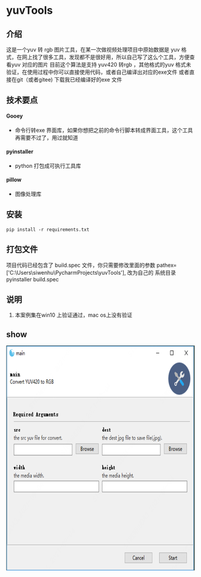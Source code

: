 

# yuvTools

## 介绍
这是一个yuv 转 rgb 图片工具，在某一次做视频处理项目中原始数据是 yuv
格式，在网上找了很多工具，发现都不是很好用，所以自己写了这么个工具，方便查看yuv 对应的图片
目前这个算法是支持 yuv420 转rgb ，其他格式的yuv 格式未验证，在使用过程中你可以直接使用代码，或者自己编译出对应的exe文件
或者直接在git（或者gitee) 下载我已经编译好的exe 文件

## 技术要点

####  Gooey
   + 命令行转exe 界面库，如果你想把之前的命令行脚本转成界面工具，这个工具再需要不过了，用过就知道
####  pyinstaller
   + python 打包成可执行工具库
####  pillow
   + 图像处理库

## 安装
    pip install -r requirements.txt

## 打包文件
项目代码已经包含了 build.spec 文件，你只需要修改里面的参数 pathex=['C:\\Users\siwenhu\\PycharmProjects\\yuvTools'], 改为自己的
系统目录
    pyinstaller build.spec


## 说明
1.  本案例集在win10 上验证通过，mac os上没有验证

## show
<p align="center">
  <img src="./SHOW.PNG" alt="drawing" height="600"/>
</p>
